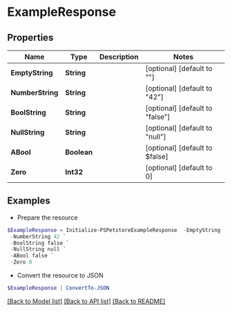 # ExampleResponse
## Properties

Name | Type | Description | Notes
------------ | ------------- | ------------- | -------------
**EmptyString** | **String** |  | [optional] [default to ""]
**NumberString** | **String** |  | [optional] [default to "42"]
**BoolString** | **String** |  | [optional] [default to "false"]
**NullString** | **String** |  | [optional] [default to "null"]
**ABool** | **Boolean** |  | [optional] [default to $false]
**Zero** | **Int32** |  | [optional] [default to 0]

## Examples

- Prepare the resource
```powershell
$ExampleResponse = Initialize-PSPetstoreExampleResponse  -EmptyString  `
 -NumberString 42 `
 -BoolString false `
 -NullString null `
 -ABool false `
 -Zero 0
```

- Convert the resource to JSON
```powershell
$ExampleResponse | ConvertTo-JSON
```

[[Back to Model list]](../README.md#documentation-for-models) [[Back to API list]](../README.md#documentation-for-api-endpoints) [[Back to README]](../README.md)

